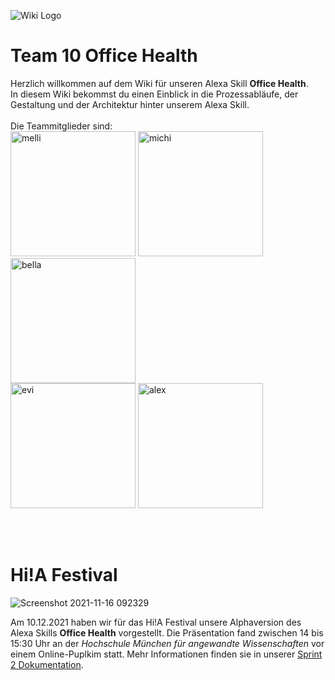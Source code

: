 ![Wiki Logo](https://github.com/ID-Start-Winter21/start-team-10/blob/518f6950ced123da67d7d2153479230ac71e6232/img-folder/wiki_banner.png)

# Team 10 **Office Health** <br>
 
Herzlich willkommen auf dem Wiki für unseren Alexa Skill **Office Health**. <br>
In diesem Wiki bekommst du einen Einblick in die Prozessabläufe, der Gestaltung und der Architektur hinter unserem Alexa Skill. <br><br>
Die Teammitglieder sind:<br>
 [<img src="https://user-images.githubusercontent.com/91656527/145688039-a4a06c5f-7851-4f35-96af-9e0a8ab832fc.png" alt="melli" width="200"/>](https://github.com/bauer30) 
[<img src="https://user-images.githubusercontent.com/91656527/145688062-d204f912-3dcb-4514-b032-198d7fc35b01.png" alt="michi" width="200"/>](https://github.com/m-m-mic)
 [<img src="https://user-images.githubusercontent.com/91656527/145688084-d58fb909-383b-43c8-aa16-28bcddd958d4.png" alt="bella" width="200"/>](https://github.com/IchIsabella) <br>
[<img src="https://user-images.githubusercontent.com/91656527/145688100-a224721e-a1d6-4462-adb3-9b3509a09e30.png" alt="evi" width="200"/>](https://github.com/madlmaedl) 
[<img src="https://user-images.githubusercontent.com/91656527/145688114-609bff37-3be9-477a-a966-b769fbd98ea7.png" alt="alex" width="200"/>](https://github.com/Woodime) <br>

<br> <br>

# Hi!A Festival

![Screenshot 2021-11-16 092329](https://user-images.githubusercontent.com/91656527/141948038-3734fea3-f998-4b1d-ac7b-9cbe3a26b95a.png)

Am 10.12.2021 haben wir für das Hi!A Festival unsere Alphaversion des Alexa Skills **Office Health** vorgestellt. Die Präsentation fand zwischen 14 bis 15:30 Uhr an der _Hochschule München für angewandte Wissenschaften_ vor einem Online-Puplkim statt. Mehr Informationen finden sie in unserer [Sprint 2 Dokumentation](https://github.com/ID-Start-Winter21/start-team-10/wiki/Sprint-2#hia-festival).